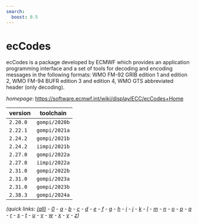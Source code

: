 ```yaml
---
search:
  boost: 0.5
---
```

# ecCodes

ecCodes is a package developed by ECMWF which provides an application programming interface and  a set of tools for decoding and encoding messages in the following formats: WMO FM-92 GRIB edition 1 and edition 2,  WMO FM-94 BUFR edition 3 and edition 4, WMO GTS abbreviated header (only decoding).

*homepage*: <https://software.ecmwf.int/wiki/display/ECC/ecCodes+Home>

version | toolchain
--------|----------
``2.20.0`` | ``gompi/2020b``
``2.22.1`` | ``gompi/2021a``
``2.24.2`` | ``gompi/2021b``
``2.24.2`` | ``iimpi/2021b``
``2.27.0`` | ``gompi/2022a``
``2.27.0`` | ``iimpi/2022a``
``2.31.0`` | ``gompi/2022b``
``2.31.0`` | ``gompi/2023a``
``2.31.0`` | ``gompi/2023b``
``2.38.3`` | ``gompi/2024a``


*(quick links: [(all)](../index.md) - [0](../0/index.md) - [a](../a/index.md) - [b](../b/index.md) - [c](../c/index.md) - [d](../d/index.md) - [e](../e/index.md) - [f](../f/index.md) - [g](../g/index.md) - [h](../h/index.md) - [i](../i/index.md) - [j](../j/index.md) - [k](../k/index.md) - [l](../l/index.md) - [m](../m/index.md) - [n](../n/index.md) - [o](../o/index.md) - [p](../p/index.md) - [q](../q/index.md) - [r](../r/index.md) - [s](../s/index.md) - [t](../t/index.md) - [u](../u/index.md) - [v](../v/index.md) - [w](../w/index.md) - [x](../x/index.md) - [y](../y/index.md) - [z](../z/index.md))*

